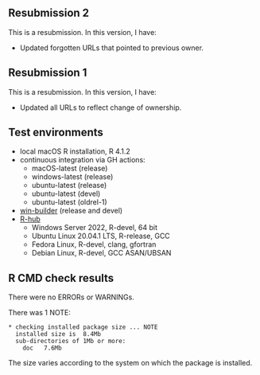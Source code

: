 ## Resubmission 2
This is a resubmission. In this version, I have: 

- Updated forgotten URLs that pointed to previous owner.

## Resubmission 1
This is a resubmission. In this version, I have: 

- Updated all URLs to reflect change of ownership.

## Test environments
* local macOS R installation, R 4.1.2
* continuous integration via GH actions:
  * macOS-latest (release)
  * windows-latest (release)
  * ubuntu-latest (release)
  * ubuntu-latest (devel)
  * ubuntu-latest (oldrel-1)
* [win-builder](https://win-builder.r-project.org/) (release and devel)
* [R-hub](https://builder.r-hub.io)
  - Windows Server 2022, R-devel, 64 bit
  - Ubuntu Linux 20.04.1 LTS, R-release, GCC
  - Fedora Linux, R-devel, clang, gfortran
  - Debian Linux, R-devel, GCC ASAN/UBSAN

## R CMD check results
There were no ERRORs or WARNINGs.

There was 1 NOTE:

    * checking installed package size ... NOTE
      installed size is  8.4Mb
      sub-directories of 1Mb or more:
        doc   7.6Mb

The size varies according to the system on which the package is installed.
